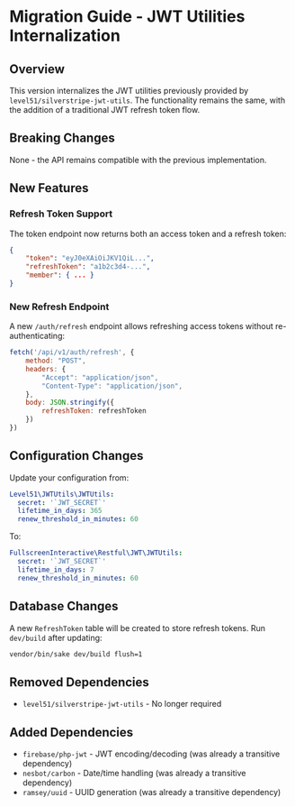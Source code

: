 # Migration Guide - JWT Utilities Internalization

## Overview

This version internalizes the JWT utilities previously provided by `level51/silverstripe-jwt-utils`. The functionality remains the same, with the addition of a traditional JWT refresh token flow.

## Breaking Changes

None - the API remains compatible with the previous implementation.

## New Features

### Refresh Token Support

The token endpoint now returns both an access token and a refresh token:

```json
{
    "token": "eyJ0eXAiOiJKV1QiL...",
    "refreshToken": "a1b2c3d4-...",
    "member": { ... }
}
```

### New Refresh Endpoint

A new `/auth/refresh` endpoint allows refreshing access tokens without re-authenticating:

```js
fetch('/api/v1/auth/refresh', {
    method: "POST",
    headers: {
        "Accept": "application/json",
        "Content-Type": "application/json",
    },
    body: JSON.stringify({
        refreshToken: refreshToken
    })
})
```

## Configuration Changes

Update your configuration from:

```yml
Level51\JWTUtils\JWTUtils:
  secret: '`JWT_SECRET`'
  lifetime_in_days: 365
  renew_threshold_in_minutes: 60
```

To:

```yml
FullscreenInteractive\Restful\JWT\JWTUtils:
  secret: '`JWT_SECRET`'
  lifetime_in_days: 7
  renew_threshold_in_minutes: 60
```

## Database Changes

A new `RefreshToken` table will be created to store refresh tokens. Run `dev/build` after updating:

```bash
vendor/bin/sake dev/build flush=1
```

## Removed Dependencies

- `level51/silverstripe-jwt-utils` - No longer required

## Added Dependencies

- `firebase/php-jwt` - JWT encoding/decoding (was already a transitive dependency)
- `nesbot/carbon` - Date/time handling (was already a transitive dependency)
- `ramsey/uuid` - UUID generation (was already a transitive dependency)
